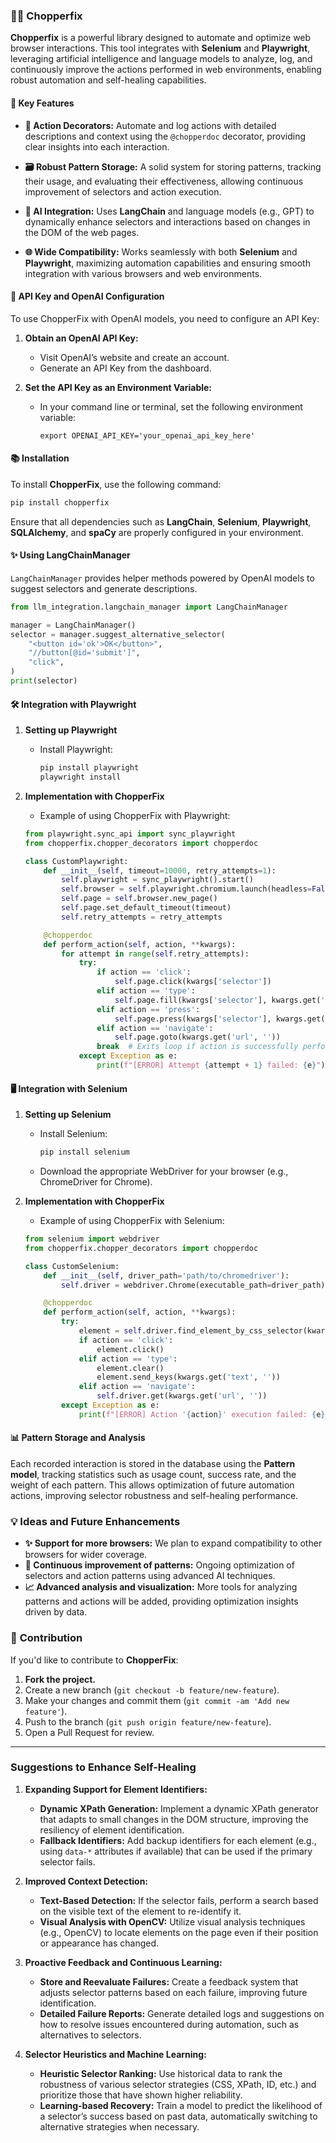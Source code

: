 
### 🫎🔬 **Chopperfix**

**Chopperfix** is a powerful library designed to automate and optimize web browser interactions. This tool integrates with **Selenium** and **Playwright**, leveraging artificial intelligence and language models to analyze, log, and continuously improve the actions performed in web environments, enabling robust automation and self-healing capabilities.

#### 🚀 **Key Features**

- **🎯 Action Decorators:** Automate and log actions with detailed descriptions and context using the `@chopperdoc` decorator, providing clear insights into each interaction.

- **🗃️ Robust Pattern Storage:** A solid system for storing patterns, tracking their usage, and evaluating their effectiveness, allowing continuous improvement of selectors and action execution.

- **🤖 AI Integration:** Uses **LangChain** and language models (e.g., GPT) to dynamically enhance selectors and interactions based on changes in the DOM of the web pages.

- **🌐 Wide Compatibility:** Works seamlessly with both **Selenium** and **Playwright**, maximizing automation capabilities and ensuring smooth integration with various browsers and web environments.

#### 🔧 **API Key and OpenAI Configuration**

To use ChopperFix with OpenAI models, you need to configure an API Key:

1. **Obtain an OpenAI API Key:**
   - Visit OpenAI’s website and create an account.
   - Generate an API Key from the dashboard.

2. **Set the API Key as an Environment Variable:**
   - In your command line or terminal, set the following environment variable:
     ```
     export OPENAI_API_KEY='your_openai_api_key_here'
     ```

#### 📚 **Installation**

To install **ChopperFix**, use the following command:
```bash
pip install chopperfix
```
Ensure that all dependencies such as **LangChain**, **Selenium**, **Playwright**, **SQLAlchemy**, and **spaCy** are properly configured in your environment.

#### ✨ **Using LangChainManager**

`LangChainManager` provides helper methods powered by OpenAI models to suggest selectors and generate descriptions.

```python
from llm_integration.langchain_manager import LangChainManager

manager = LangChainManager()
selector = manager.suggest_alternative_selector(
    "<button id='ok'>OK</button>",
    "//button[@id='submit']",
    "click",
)
print(selector)
```

#### 🛠️ **Integration with Playwright**

1. **Setting up Playwright**
   - Install Playwright:
     ```bash
     pip install playwright
     playwright install
     ```

2. **Implementation with ChopperFix**
   - Example of using ChopperFix with Playwright:
   ```python
   from playwright.sync_api import sync_playwright
   from chopperfix.chopper_decorators import chopperdoc

   class CustomPlaywright:
       def __init__(self, timeout=10000, retry_attempts=1):
           self.playwright = sync_playwright().start()
           self.browser = self.playwright.chromium.launch(headless=False)
           self.page = self.browser.new_page()
           self.page.set_default_timeout(timeout)
           self.retry_attempts = retry_attempts

       @chopperdoc
       def perform_action(self, action, **kwargs):
           for attempt in range(self.retry_attempts):
               try:
                   if action == 'click':
                       self.page.click(kwargs['selector'])
                   elif action == 'type':
                       self.page.fill(kwargs['selector'], kwargs.get('text', ''))
                   elif action == 'press':
                       self.page.press(kwargs['selector'], kwargs.get('key', ''))
                   elif action == 'navigate':
                       self.page.goto(kwargs.get('url', ''))
                   break  # Exits loop if action is successfully performed
               except Exception as e:
                   print(f"[ERROR] Attempt {attempt + 1} failed: {e}")
   ```

#### 🖥️ **Integration with Selenium**

1. **Setting up Selenium**
   - Install Selenium:
     ```bash
     pip install selenium
     ```
   - Download the appropriate WebDriver for your browser (e.g., ChromeDriver for Chrome).

2. **Implementation with ChopperFix**
   - Example of using ChopperFix with Selenium:
   ```python
   from selenium import webdriver
   from chopperfix.chopper_decorators import chopperdoc

   class CustomSelenium:
       def __init__(self, driver_path='path/to/chromedriver'):
           self.driver = webdriver.Chrome(executable_path=driver_path)

       @chopperdoc
       def perform_action(self, action, **kwargs):
           try:
               element = self.driver.find_element_by_css_selector(kwargs['selector'])
               if action == 'click':
                   element.click()
               elif action == 'type':
                   element.clear()
                   element.send_keys(kwargs.get('text', ''))
               elif action == 'navigate':
                   self.driver.get(kwargs.get('url', ''))
           except Exception as e:
               print(f"[ERROR] Action '{action}' execution failed: {e}")
   ```

#### 📊 **Pattern Storage and Analysis**

Each recorded interaction is stored in the database using the **Pattern model**, tracking statistics such as usage count, success rate, and the weight of each pattern. This allows optimization of future automation actions, improving selector robustness and self-healing performance.

### 💡 **Ideas and Future Enhancements**

- **✨ Support for more browsers:** We plan to expand compatibility to other browsers for wider coverage.
- **🔧 Continuous improvement of patterns:** Ongoing optimization of selectors and action patterns using advanced AI techniques.
- **📈 Advanced analysis and visualization:** More tools for analyzing patterns and actions will be added, providing optimization insights driven by data.

### 📝 **Contribution**

If you'd like to contribute to **ChopperFix**:

1. **Fork the project.**
2. Create a new branch (`git checkout -b feature/new-feature`).
3. Make your changes and commit them (`git commit -am 'Add new feature'`).
4. Push to the branch (`git push origin feature/new-feature`).
5. Open a Pull Request for review.

---

### Suggestions to Enhance Self-Healing

1. **Expanding Support for Element Identifiers:**
   - **Dynamic XPath Generation:** Implement a dynamic XPath generator that adapts to small changes in the DOM structure, improving the resiliency of element identification.
   - **Fallback Identifiers:** Add backup identifiers for each element (e.g., using `data-*` attributes if available) that can be used if the primary selector fails.

2. **Improved Context Detection:**
   - **Text-Based Detection:** If the selector fails, perform a search based on the visible text of the element to re-identify it.
   - **Visual Analysis with OpenCV:** Utilize visual analysis techniques (e.g., OpenCV) to locate elements on the page even if their position or appearance has changed.

3. **Proactive Feedback and Continuous Learning:**
   - **Store and Reevaluate Failures:** Create a feedback system that adjusts selector patterns based on each failure, improving future identification.
   - **Detailed Failure Reports:** Generate detailed logs and suggestions on how to resolve issues encountered during automation, such as alternatives to selectors.

4. **Selector Heuristics and Machine Learning:**
   - **Heuristic Selector Ranking:** Use historical data to rank the robustness of various selector strategies (CSS, XPath, ID, etc.) and prioritize those that have shown higher reliability.
   - **Learning-based Recovery:** Train a model to predict the likelihood of a selector’s success based on past data, automatically switching to alternative strategies when necessary.
